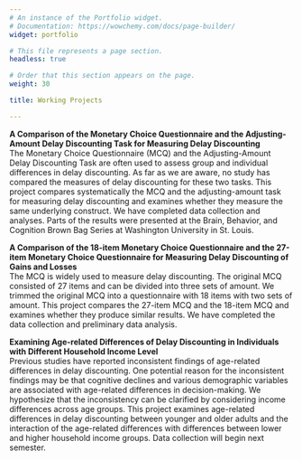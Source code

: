 ```yaml
---
# An instance of the Portfolio widget.
# Documentation: https://wowchemy.com/docs/page-builder/
widget: portfolio

# This file represents a page section.
headless: true

# Order that this section appears on the page.
weight: 30

title: Working Projects

---
```


**A Comparison of the Monetary Choice Questionnaire and the Adjusting-Amount Delay Discounting Task for Measuring Delay Discounting**\
The Monetary Choice Questionnaire (MCQ) and the Adjusting-Amount Delay Discounting Task are often used to assess group and individual differences in delay discounting. As far as we are aware, no study has compared the measures of delay discounting for these two tasks. This project compares systematically the MCQ and the adjusting-amount task for measuring delay discounting and examines whether they measure the same underlying construct. We have completed data collection and analyses. Parts of the results were presented at the Brain, Behavior, and Cognition Brown Bag Series at Washington University in St. Louis.

**A Comparison of the 18-item Monetary Choice Questionnaire and the 27-item Monetary Choice Questionnaire for Measuring Delay Discounting of Gains and Losses**\
The MCQ is widely used to measure delay discounting. The original MCQ consisted of 27 items and can be divided into three sets of amount. We trimmed the original MCQ into a questionnaire with 18 items with two sets of amount. This project compares the 27-item MCQ and the 18-item MCQ and examines whether they produce similar results. We have completed the data collection and preliminary data analysis. 

**Examining Age-related Differences of Delay Discounting in Individuals with Different Household Income Level**\
Previous studies have reported inconsistent findings of age-related differences in delay discounting. One potential reason for the inconsistent findings may be that cognitive declines and various demographic variables are associated with age-related differences in decision-making. We hypothesize that the inconsistency can be clarified by considering income differences across age groups. This project examines age-related differences in delay discounting between younger and older adults and the interaction of the age-related differences with differences between lower and higher household income groups. Data collection will begin next semester. 
